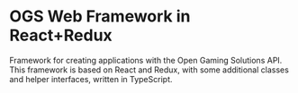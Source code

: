 # OGS Web Framework in React+Redux

Framework for creating applications with the Open Gaming Solutions API.
This framework is based on React and Redux, with some additional classes
and helper interfaces, written in TypeScript.
